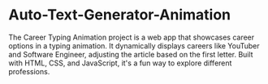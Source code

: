 # Auto-Text-Generator-Animation
The Career Typing Animation project is a web app that showcases career options in a typing animation. It dynamically displays careers like YouTuber and Software Engineer, adjusting the article based on the first letter. Built with HTML, CSS, and JavaScript, it's a fun way to explore different professions.
